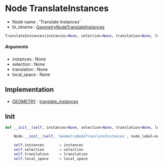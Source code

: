 # Node TranslateInstances

- Node name : 'Translate Instances'
- bl_idname : [GeometryNodeTranslateInstances](https://docs.blender.org/api/current/bpy.types.GeometryNodeTranslateInstances.html)


``` python
TranslateInstances(instances=None, selection=None, translation=None, local_space=None, node_label=None, node_color=None, **kwargs)
```
##### Arguments

- instances : None
- selection : None
- translation : None
- local_space : None

## Implementation

- [GEOMETRY](/docs/GeoNodes/socket_GEOMETRY.md) : [translate_instances](/docs/GeoNodes/socket_GEOMETRY.md#translate_instances)

## Init

``` python
def __init__(self, instances=None, selection=None, translation=None, local_space=None, node_label=None, node_color=None, **kwargs):

    Node.__init__(self, 'GeometryNodeTranslateInstances', node_label=node_label, node_color=node_color, **kwargs)

    self.instances       = instances
    self.selection       = selection
    self.translation     = translation
    self.local_space     = local_space
```
